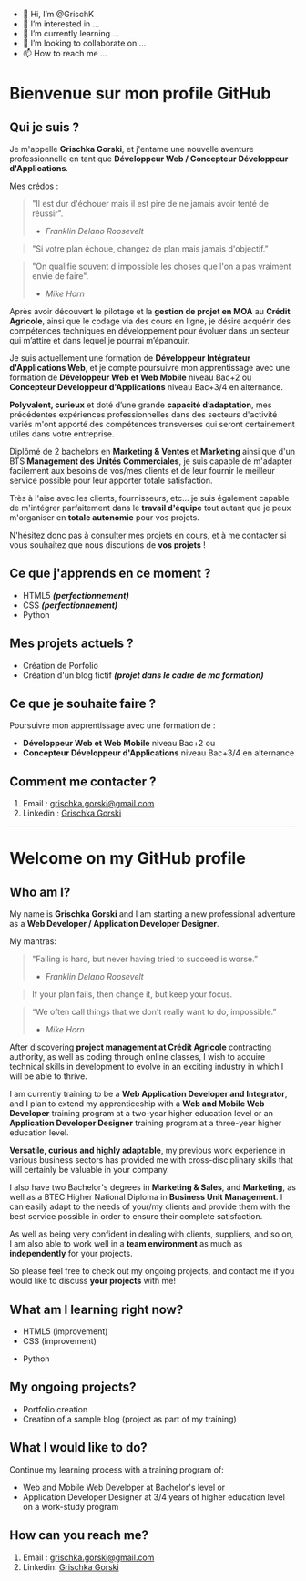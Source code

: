 - 👋 Hi, I’m @GrischK
- 👀 I’m interested in ...
- 🌱 I’m currently learning ...
- 💞️ I’m looking to collaborate on ...
- 📫 How to reach me ...

<!---
GrischK/GrischK is a ✨ special ✨ repository because its `README.md` (this file) appears on your GitHub profile.
You can click the Preview link to take a look at your changes.
--->

# Bienvenue sur mon profile GitHub

## Qui je suis ?
Je m'appelle **Grischka Gorski**, et j'entame une nouvelle aventure professionnelle en tant que **Développeur Web / Concepteur Développeur d'Applications**.

Mes crédos : 

> "Il est dur d'échouer mais il est pire de ne jamais avoir tenté de réussir".
> 
>- <cite>Franklin Delano Roosevelt</cite>

> "Si votre plan échoue, changez de plan mais jamais d'objectif."

> "On qualifie souvent d'impossible les choses que l'on a pas vraiment envie de faire".
>
>- <cite>Mike Horn</cite>

Après avoir découvert le pilotage et la **gestion de projet en MOA** au **Crédit Agricole**, ainsi que le codage via des cours en ligne, je désire acquérir des compétences techniques en développement pour évoluer dans un secteur qui m’attire et dans lequel je pourrai m’épanouir. 

Je suis actuellement une formation de **Développeur Intégrateur d'Applications Web**, et je compte poursuivre mon apprentissage avec une formation de **Développeur Web et Web Mobile** niveau Bac+2 ou **Concepteur Développeur d'Applications** niveau Bac+3/4 en alternance.

**Polyvalent, curieux** et doté d’une grande **capacité d’adaptation**, mes précédentes expériences professionnelles dans des secteurs d'activité variés m'ont apporté des compétences transverses qui seront certainement utiles dans votre entreprise.

Diplômé de 2 bachelors en **Marketing & Ventes** et **Marketing** ainsi que d'un BTS **Management des Unités Commerciales**, je suis capable de m'adapter facilement aux besoins de vos/mes clients et de leur fournir le meilleur service possible pour leur apporter totale satisfaction.

Très à l'aise avec les clients, fournisseurs, etc... je suis également capable de m'intégrer parfaitement dans le **travail d'équipe** tout autant que je peux m'organiser en **totale autonomie** pour vos projets. 

N'hésitez donc pas à consulter mes projets en cours, et à me contacter si vous souhaitez que nous discutions de **vos projets** !

## Ce que j'apprends en ce moment ?
- HTML5 ***(perfectionnement)***
- CSS ***(perfectionnement)***
- Python

## Mes projets actuels ? 
- Création de Porfolio
- Création d'un blog fictif ***(projet dans le cadre de ma formation)***

## Ce que je souhaite faire ?

Poursuivre mon apprentissage avec une formation de :
- **Développeur Web et Web Mobile** niveau Bac+2 
ou 
- **Concepteur Développeur d'Applications** niveau Bac+3/4 en alternance

## Comment me contacter ?
1. Email : <grischka.gorski@gmail.com>
2. Linkedin : [Grischka Gorski](www.linkedin.com/in/grischka-gorski-gg)

************************************************************************************************************************************************


# Welcome on my GitHub profile

## Who am I?
My name is **Grischka Gorski** and I am starting a new professional adventure as a **Web Developer / Application Developer Designer**.

My mantras:
> "Failing is hard, but never having tried to succeed is worse.” 
> - <cite>Franklin Delano Roosevelt</cite>

>If your plan fails, then change it, but keep your focus.

>“We often call things that we don't really want to do, impossible.” 
>- <cite>Mike Horn</cite>

After discovering **project management at Crédit Agricole** contracting authority, as well as coding through online classes, I wish to acquire technical skills in development to evolve in an exciting industry in which I will be able to thrive.

I am currently training to be a **Web Application Developer and Integrator**, and I plan to extend my apprenticeship with a **Web and Mobile Web Developer** training program at a two-year higher education level or an **Application Developer Designer** training program at a three-year higher education level.

**Versatile, curious and highly adaptable**, my previous work experience in various business sectors has provided me with cross-disciplinary skills that will certainly be valuable in your company.

I also have two Bachelor's degrees in **Marketing & Sales**, and **Marketing**, as well as a BTEC Higher National Diploma in **Business Unit Management**. I can easily adapt to the needs of your/my clients and provide them with the best service possible in order to ensure their complete satisfaction.

As well as being very confident in dealing with clients, suppliers, and so on, I am also able to work well in a **team environment** as much as **independently** for your projects.

So please feel free to check out my ongoing projects, and contact me if you would like to discuss **your projects** with me!

## What am I learning right now?
- HTML5 (improvement)
- CSS (improvement)
+ Python

## My ongoing projects?
- Portfolio creation
- Creation of a sample blog (project as part of my training)

## What I would like to do?
Continue my learning process with a training program of:

- Web and Mobile Web Developer at Bachelor&#39;s level or
- Application Developer Designer at 3/4 years of higher education level on a work-study program

## How can you reach me?
1. Email : <grischka.gorski@gmail.com>
2. Linkedin: [Grischka Gorski](www.linkedin.com/in/grischka-gorski-gg)
